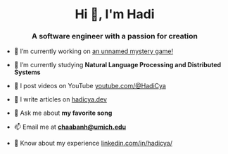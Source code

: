<h1 align="center">Hi 👋, I'm Hadi</h1>
<h3 align="center">A software engineer with a passion for creation</h3>

- 🔭 I’m currently working on [an unnamed mystery game!](https://www.github.com/HadiCya/DoD_23-24)

- 🌱 I’m currently studying **Natural Language Processing and Distributed Systems**

- 🎥 I post videos on YouTube [youtube.com/@HadiCya](https://www.youtube.com/@HadiCya)

- 📝 I write articles on [hadicya.dev](https://www.hadicya.dev)

- 💬 Ask me about **my favorite song**

- 📫 Email me at **chaabanh@umich.edu**

- 📄 Know about my experience [linkedin.com/in/hadicya/](https://www.linkedin.com/in/hadicya/)
